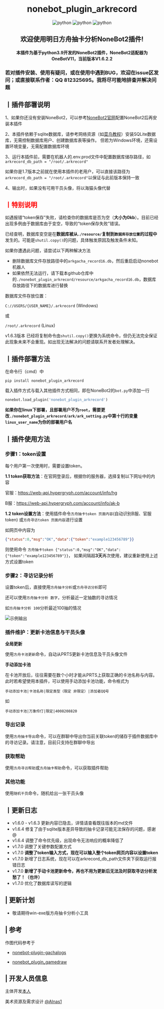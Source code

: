 <h1 align="center"><b>nonebot_plugin_arkrecord</b></h1>
<p align="center">
    <img src="https://img.shields.io/badge/Python-3.9+-yellow" alt="python">
    <img src="https://img.shields.io/badge/Nonebot-2.0.0b4-green" alt="python">
    <img src="https://img.shields.io/badge/Onebot-11-blue" alt="python">
</p>
<h2 align="center"><b>欢迎使用明日方舟抽卡分析NoneBot2插件!</b></h2>
<h4 align="center">本插件为基于python3.9开发的NoneBot2插件，NoneBot2适配器为OneBotV11，当前版本V1.6.2.2
</h4>

### **若对插件安装、使用有疑问，或在使用中遇到BUG，欢迎在issue区发问；或直接联系作者：QQ 812325695。我将尽可能地排查并解决问题**

## **丨插件部署说明**

1、如果你还没有安装NoneBot2，可以参考[NoneBot2官网](https://nb2.baka.icu/)配置NoneBot2后再安装本插件

2、本插件依赖于sqlite数据库，请参考网络资源（如[菜鸟教程](https://www.runoob.com/sqlite/sqlite-installation.html)）安装SQLite数据库，无需控制数据库用户、创建数据库表等操作。
但若为Windows环境，还需设置环境变量，无需配置数据库环境

3、运行本插件前，需要在机器人的.env.prod文件中配置数据库储存路径，如
```arkrecord_db_path = "/root/.arkrecord"```

如果你是1.7版本之前就在使用本插件的老用户，可以直接该路径为```arkrecord_db_path = "/root/.arkrecord"```以保证与此前版本保持一致

4、输出时，如果没有可用干员头像，将以海猫头像代替

**<h2><font color='red'> 丨特别说明 </font></h2>**

如遇报错“token保存”失败，请检查你的数据库是否为空（**大小为0kb**）。目前已经出现多例由于数据库由于变空，导致的“token保存失败”错误。

已经查明，数据库变空是在**数据库被从```./resource/```复制到```数据库存放位置```的过程中**发生的。可能是```shutil.copy()```的问题，具体触发原因及触发条件未知。

如果你遭遇此问题，请尝试以下两种解决方法
- 删除数据库文件存放路径中的```arkgacha_record16.db```，然后重启启动nonebot机器人
- 如果依然无法运行，请下载本github仓库中的```./nonebot_plugin_arkrecord/resource/arkgacha_record16.db```，数据库存放路径下的数据库进行替换

数据库文件存放位置：

```C://USERS/{USER_NAME}/.arkrecord``` (Windows)

或

```/root/.arkrecord``` (Linux)

v1.6.3版本 已经将复制命令由```shutil.copy()```更换为系统命令，但仍无法完全保证此现象未来不会重现。如出现无法解决的问题请联系开发者处理解决。

## **丨插件部署方法**

在命令行（cmd）中

``` shell
pip install nonebot_plugin_arkrecord
```

载入插件方式与载入其他插件方式相同，即在NoneBot2的`bot.py`中添加一行

```python
nonebot.load_plugin('nonebot_plugin_arkrecord')
```

**如果你在linux下部署，且部署用户不为```root```，需要更改```./nonebot_plugin_arkrecord/ark/ark_setting.py```中第十行的变量```linux_user_name```为你的部署用户名**

## **丨插件使用方法**
### **步骤1：token设置**

每个用户第一次使用时，需要设置token。

**1.1 token获取方法**：在官网登录后，根据你的服务器，选择复制以下网址中的内容
 
官服：https://web-api.hypergryph.com/account/info/hg

B服：https://web-api.hypergryph.com/account/info/ak-b


**1.2 token设置方法**：使用插件命令`方舟抽卡token 页面内容`(自动识别B服、官服token)
或`方舟寻访token 页面内容`进行设置

如网页中内容为
```json
{"status":0,"msg":"OK","data":{"token":"example123456789"}}
```
则使用命令 `方舟抽卡token {"status":0,"msg":"OK","data":{"token":"example123456789"}}`， 如果间隔超**3天**再次使用，建议重新使用上述方式设置token
### **步骤2：寻访记录分析**

设置token后，直接使用`方舟抽卡分析`或`方舟寻访分析`即可

还可以使用`方舟抽卡分析 数字`，分析最近一定抽数的寻访情况

如`方舟抽卡分析 100`分析最近100抽的情况

![示例输出](./nonebot_plugin_arkrecord/res_file/record_image/record_img_870599048.png)

### **插件维护：更新卡池信息与干员头像**
**全局更新**

使用`方舟卡池更新`命令，自动从PRTS更新卡池信息及干员头像文件

**手动添加卡池**

在卡池开放后，往往需要在数个小时才能从PRTS上获取正确的卡池名称与内容。此时若希望使用本插件，可以使用手动添加卡池功能，命令格式为

```手动添加卡池|卡池名称|限定类型（限定 非限定）|添加者QQ号```

如

```手动添加卡池|万象伶仃|限定|4008208820```

### **导出记录**

使用`方舟抽卡导出`命令，可以在群聊中导出你当前关联token的储存于插件数据库中的寻访记录。请注意，目前只支持在群聊中导出

### **获取帮助**
使用`方舟寻访帮助`或`方舟抽卡帮助`命令，可以获取插件帮助

### **其他功能**
使用`随机干员`命令，随机给出一张干员头像

## **丨更新日志**
- v1.6.0 - v1.6.3 更新内容已隐去，详情请查看既往版本的md文件
- v1.6.4 修复了由于sqlite版本差异导致的抽卡记录可能无法保存的问题，感谢@
- v1.6.4 调整了命令优先级，出现命令无法响应的概率降低了
- v1.7.0 调整了关键参数配置方式
- v1.7.0 **调整了token输入方式，现在可以输入整个token网页内容以设置token**
- v1.7.0 新增了日志系统，现在可以在arkrecord_db_path文件夹下获取运行报错日志
- v1.7.0 **新增了手动卡池更新命令，再也不用为更新后无法及时获取寻访分析发愁了！（也许）**
- v1.7.0 优化了数据库读写的逻辑

## **| 更新计划**
- 敬请期待win-exe版方舟抽卡分析小工具
## **| 参考**
作图代码参考于

- [nonebot-plugin-gachalogs](https://github.com/monsterxcn/nonebot-plugin-gachalogs)

- [nonebot_plugin_gamedraw](https://github.com/HibiKier/nonebot_plugin_gamedraw)

## **| 开发人员信息**
主体开发[本人](https://github.com/zheuziihau)

美术资源及需求设计 [@Alnas1](https://github.com/Alnas1)